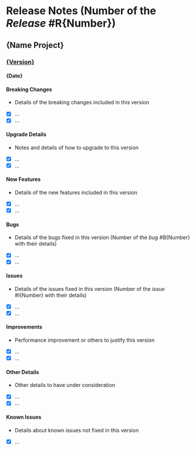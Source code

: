 # Release Notes (Number of the *Release* #R{Number})

## {Name Project}
### [{Version}]()
#### {Date}

#### Breaking Changes
* Details of the breaking changes included in this version
- [X] ...
- [X] ...

#### Upgrade Details
* Notes and details of how to upgrade to this version
- [X] ...
- [X] ...

#### New Features
* Details of the new features included in this version
- [X] ...
- [X] ...

#### Bugs
* Details of the bugs fixed in this version
(Number of the *bug* #B{Number} with their details)
- [X] ...
- [X] ...

#### Issues
* Details of the issues fixed in this version
(Number of the *issue* #I{Number} with their details)
- [X] ...
- [X] ...

#### Improvements
* Performance improvement or others to justify this version
- [X] ...
- [X] ...

#### Other Details
* Other details to have under consideration
- [X] ...
- [X] ...

#### Known Issues
* Details about known issues not fixed in this version
- [X] ...
